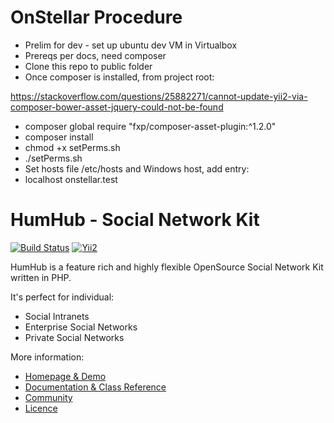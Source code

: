OnStellar Procedure
===================

- Prelim for dev - set up ubuntu dev VM in Virtualbox
- Prereqs per docs, need composer
- Clone this repo to public folder
- Once composer is installed, from project root:

https://stackoverflow.com/questions/25882271/cannot-update-yii2-via-composer-bower-asset-jquery-could-not-be-found
- composer global require "fxp/composer-asset-plugin:^1.2.0"
- composer install
- chmod +x setPerms.sh
- ./setPerms.sh
- Set hosts file /etc/hosts and Windows host, add entry:
- localhost onstellar.test




HumHub - Social Network Kit
===========================

[![Build Status](https://travis-ci.org/humhub/humhub.svg?branch=master)](https://travis-ci.org/humhub/humhub)
[![Yii2](https://img.shields.io/badge/Powered_by-Yii_Framework-green.svg?style=flat)](http://www.yiiframework.com/)

HumHub is a feature rich and highly flexible OpenSource Social Network Kit written in PHP.

It's perfect for individual:
- Social Intranets
- Enterprise Social Networks
- Private Social Networks

More information:
- [Homepage & Demo](http://www.humhub.org)
- [Documentation & Class Reference](http://docs.humhub.org)
- [Community](http://community.humhub.com/)
- [Licence](http://www.humhub.org/licences)


